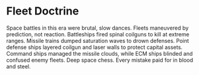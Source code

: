 # Fleet Doctrine

Space battles in this era were brutal, slow dances. Fleets maneuvered by prediction, not reaction. Battleships fired spinal coilguns to kill at extreme ranges. Missile trains dumped saturation waves to drown defenses. Point defense ships layered coilgun and laser walls to protect capital assets. Command ships managed the missile clouds, while ECM ships blinded and confused enemy fleets. Deep space chess. Every mistake paid for in blood and steel.
